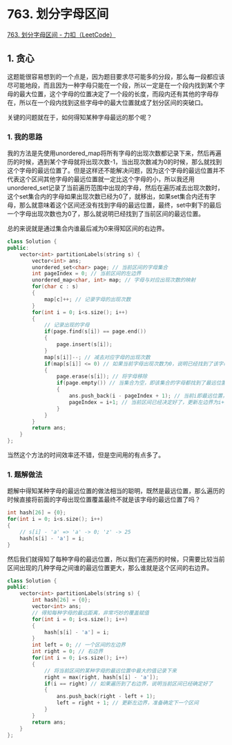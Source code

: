 # 763. 划分字母区间

[763. 划分字母区间 - 力扣（LeetCode）](https://leetcode.cn/problems/partition-labels/)



## 1. 贪心

这题能很容易想到的一个点是，因为题目要求尽可能多的分段，那么每一段都应该尽可能地段，而且因为一种字母只能在一个段，所以一定是在一个段内找到某个字母的最大位置，这个字母的位置决定了一个段的长度，而段内还有其他的字母存在，所以在一个段内找到这些字母中的最大位置就成了划分区间的突破口。

关键的问题就在于，如何得知某种字母最远的那个呢？

### 1. 我的思路

我的方法是先使用unordered_map将所有字母的出现次数都记录下来，然后再遍历的时候，遇到某个字母就将出现次数-1，当出现次数减为0的时候，那么就找到这个字母的最远位置了。但是这样还不能解决问题，因为这个字母的最远位置并不代表这个区间其他字母的最远位置就一定比这个字母的小，所以我还用unordered_set记录了当前遍历范围中出现的字母，然后在遍历减去出现次数时，这个set集合内的字母如果出现次数已经为0了，就移出，如果set集合内还有字母，那么就意味着这个区间还没有找到字母的最远位置，最终，set中剩下的最后一个字母出现次数也为0了，那么就说明已经找到了当前区间的最远位置。

总的来说就是通过集合内谁最后减为0来得知区间的右边界。

```c++
class Solution {
public:
    vector<int> partitionLabels(string s) {
        vector<int> ans;
        unordered_set<char> page; // 当前区间的字母集合
        int pageIndex = 0; // 当前区间的左边界
        unordered_map<char, int> map; // 字母与对应出现次数的映射
        for(char c : s)
        {
            map[c]++; // 记录字母的出现次数
        }
        for(int i = 0; i<s.size(); i++)
        {
            // 记录出现的字母
            if(page.find(s[i]) == page.end())
            {
                page.insert(s[i]);
            }
            map[s[i]]--; // 减去对应字母的出现次数
            if(map[s[i]] <= 0) // 如果当前字母出现次数为0，说明已经找到了该字母的最远位置
            {
                page.erase(s[i]); // 将字母移除
                if(page.empty()) // 当集合为空，即该集合的字母都找到了最远位置
                {
                    ans.push_back(i - pageIndex + 1); // 当前i即最远位置，即最后删除的字母的下标
                    pageIndex = i+1; // 当前区间已经决定好了，更新左边界为i+1
                }
            }
        }
        return ans;
    }
};
```

当然这个方法的时间效率还不错，但是空间用的有点多了。



### 1. 题解做法

题解中得知某种字母的最远位置的做法相当的聪明，既然是最远位置，那么遍历的时候直接将前面的字母出现位置覆盖最终不就是该字母的最远位置了吗？

```c++
int hash[26] = {0};
for(int i = 0; i<s.size(); i++)
{
    // s[i] - 'a' => 'a' -> 0; 'z' -> 25
    hash[s[i] - 'a'] = i;
}
```

然后我们就得知了每种字母的最远位置，所以我们在遍历的时候，只需要比较当前区间出现的几种字母之间谁的最远位置更大，那么谁就是这个区间的右边界。

```c++
class Solution {
public:
    vector<int> partitionLabels(string s) {
        int hash[26] = {0};
        vector<int> ans;
        // 得知每种字母的最远距离，非常巧妙的覆盖赋值
        for(int i = 0; i<s.size(); i++)
        {
            hash[s[i] - 'a'] = i;
        }
        int left = 0; // 一个区间的左边界
        int right = 0; // 右边界
        for(int i = 0; i<s.size(); i++)
        {
            // 将当前区间的某种字母的最远位置中最大的值记录下来
            right = max(right, hash[s[i] - 'a']);
            if(i == right) // 如果遍历到了右边界，说明当前区间已经确定好了
            {
                ans.push_back(right - left + 1);
                left = right + 1; // 更新左边界，准备确定下一个区间
            }
        }
        return ans;
    }
};
```



